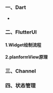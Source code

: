 ### 一、Dart

- 

### 二、FlutterUI

#### 1.Widget绘制流程

#### 2.planformView原理

### 三、Channel

### 四、状态管理

